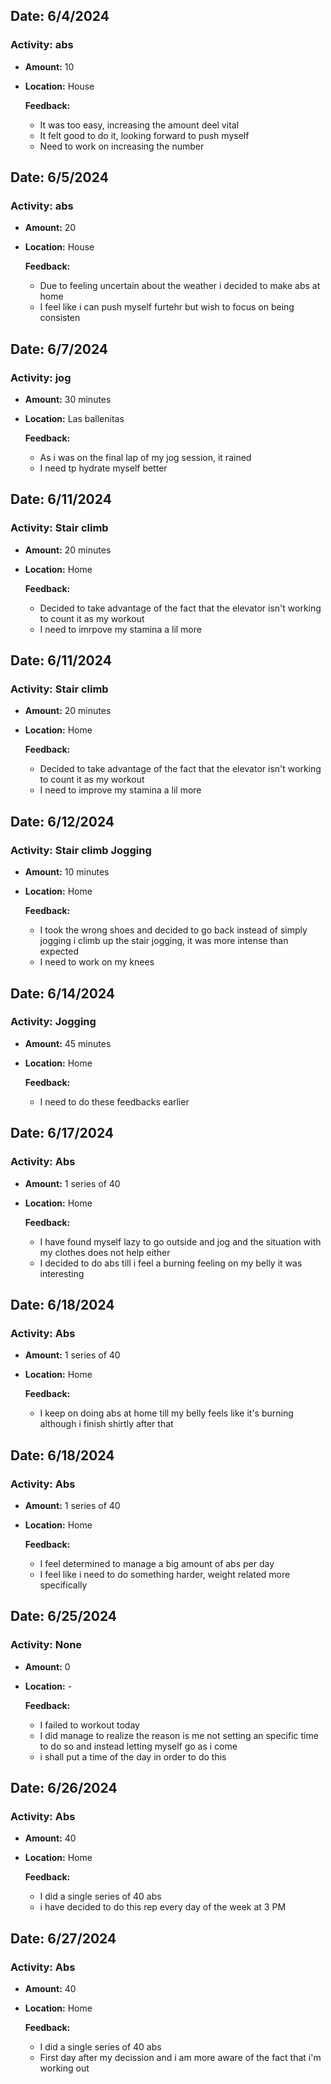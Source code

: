 ## Date: 6/4/2024
### **Activity:** abs
- **Amount:** 10
- **Location:** House

  **Feedback:**
  - It was too easy, increasing the amount deel vital
  - It felt good to do it, looking forward to push myself
  - Need to work on increasing the number

## Date: 6/5/2024
### **Activity:** abs
- **Amount:** 20
- **Location:** House

  **Feedback:**
  - Due to feeling uncertain about the weather i decided to make abs at home
  - I feel like i can push myself furtehr but wish to focus on being consisten
 
## Date: 6/7/2024
### **Activity:** jog
- **Amount:** 30 minutes
- **Location:** Las ballenitas

  **Feedback:**
  - As i was on the final lap of my jog session, it rained
  - I need tp hydrate myself better
    
## Date: 6/11/2024
### **Activity:** Stair climb
- **Amount:** 20 minutes
- **Location:** Home

  **Feedback:**
  - Decided to take advantage of the fact that the elevator isn't working to count it as my workout
  - I need to imrpove my stamina a lil more
    

## Date: 6/11/2024
### **Activity:** Stair climb
- **Amount:** 20 minutes
- **Location:** Home

  **Feedback:**
  - Decided to take advantage of the fact that the elevator isn't working to count it as my workout
  - I need to improve my stamina a lil more

## Date: 6/12/2024
### **Activity:** Stair climb Jogging
- **Amount:** 10 minutes
- **Location:** Home

  **Feedback:**
  - I took the wrong shoes and decided to go back instead of simply jogging i climb up the stair jogging, it was more intense than expected
  - I need to work on my knees

## Date: 6/14/2024
### **Activity:** Jogging
- **Amount:** 45 minutes
- **Location:** Home

  **Feedback:**
  - I need to do these feedbacks earlier

## Date: 6/17/2024
### **Activity:** Abs
- **Amount:** 1 series of 40
- **Location:** Home

  **Feedback:**
  - I have found myself lazy to go outside and jog and the situation with my clothes does not help either
  - I decided to do abs till i feel a burning feeling on my belly it was interesting

## Date: 6/18/2024
### **Activity:** Abs
- **Amount:** 1 series of 40
- **Location:** Home

  **Feedback:**
  - I keep on doing abs at home till my belly feels like it's burning although i finish shirtly after that


## Date: 6/18/2024
### **Activity:** Abs
- **Amount:** 1 series of 40
- **Location:** Home

  **Feedback:**
  - I feel determined to manage a big amount of abs per day
  - I feel like i need to do something harder, weight related more specifically

## Date: 6/25/2024
### **Activity:** None
- **Amount:** 0
- **Location:** -

  **Feedback:**
  - I failed to workout today
  - I did manage to realize the reason is me not setting an specific time to do so and instead letting myself go as i come
  - i shall put a time of the day in order to do this


## Date: 6/26/2024
### **Activity:** Abs
- **Amount:** 40
- **Location:** Home

  **Feedback:**
  - I did a single series of 40 abs
  - i have decided to do this rep every day of the week at 3 PM
 
 ## Date: 6/27/2024
### **Activity:** Abs
- **Amount:** 40
- **Location:** Home

  **Feedback:**
  - I did a single series of 40 abs
  - First day after my decission and i am more aware of the fact that i'm working out
